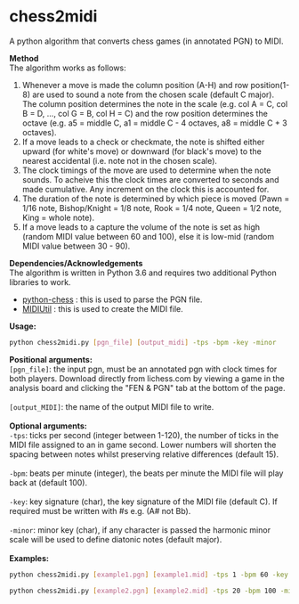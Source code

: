 # chess2midi
A python algorithm that converts chess games (in annotated PGN) to MIDI.

**Method** <br>
The algorithm works as follows: <br>
1. Whenever a move is made the column position (A-H) and row position(1-8) are used to sound a note from the chosen scale (default C major). The column position determines the note in the scale (e.g. col A = C, col B = D, ..., col G = B, col H = C) and the row position determines the octave (e.g. a5 = middle C, a1 = middle C - 4 octaves, a8 = middle C + 3 octaves).
2. If a move leads to a check or checkmate, the note is shifted either upward (for white's move) or downward (for black's move) to the nearest accidental (i.e. note not in the chosen scale). 
3. The clock timings of the move are used to determine when the note sounds. To acheive this the clock times are converted to seconds and made cumulative. Any increment on the clock this is accounted for. 
4. The duration of the note is determined by which piece is moved (Pawn = 1/16 note, Bishop/Knight = 1/8 note, Rook = 1/4 note, Queen = 1/2 note, King = whole note).
5. If a move leads to a capture the volume of the note is set as high (random MIDI value between 60 and 100), else it is low-mid (random MIDI value between 30 - 90). 

**Dependencies/Acknowledgements**<br>
The algorithm is written in Python 3.6 and requires two additional Python libraries to work. 
* [python-chess](https://github.com/niklasf/python-chess) : this is used to parse the PGN file. 
* [MIDIUtil](https://github.com/MarkCWirt/MIDIUtil) : this is used to create the MIDI file. 

**Usage:**
```bash
python chess2midi.py [pgn_file] [output_midi] -tps -bpm -key -minor
```
**Positional arguments:** <br>
```[pgn_file]```: the input pgn, must be an annotated pgn with clock times for both players. Download directly from lichess.com by viewing a game in the analysis board and clicking the "FEN & PGN" tab at the bottom of the page. <br> <br>
```[output_MIDI]```: the name of the output MIDI file to write. <br> <br>
**Optional arguments:** <br>
```-tps```: ticks per second (integer between 1-120), the number of ticks in the MIDI file assigned to an in game second. Lower numbers will shorten the spacing between notes whilst preserving relative differences (default 15).  <br> <br>
```-bpm```: beats per minute (integer), the beats per minute the MIDI file will play back at (default 100). <br> <br>
```-key```: key signature (char), the key signature of the MIDI file (default C). If required must be written with #s e.g. (A# not Bb). <br> <br>
```-minor```: minor key (char), if any character is passed the harmonic minor scale will be used to define diatonic notes (default major).  <br> <br>
**Examples:** <br>
```bash
python chess2midi.py [example1.pgn] [example1.mid] -tps 1 -bpm 60 -key B
```
```bash
python chess2midi.py [example2.pgn] [example2.mid] -tps 20 -bpm 100 -minor T
```
